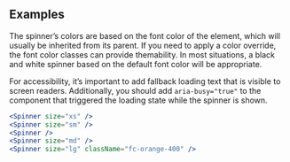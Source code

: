## Examples

The spinner’s colors are based on the font color of the element, which will usually be inherited from its parent. If you need to apply a color override, the font color classes can provide themability. In most situations, a black and white spinner based on the default font color will be appropriate.

For accessibility, it’s important to add fallback loading text that is visible to screen readers. Additionally, you should add `aria-busy="true"` to the component that triggered the loading state while the spinner is shown.

```jsx padded
<Spinner size="xs" />
<Spinner size="sm" />
<Spinner />
<Spinner size="md" />
<Spinner size="lg" className="fc-orange-400" />
```
